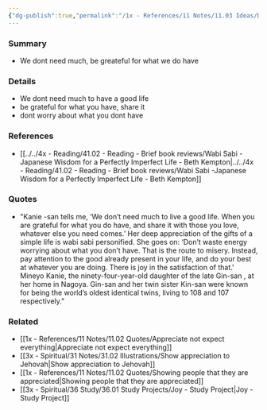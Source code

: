 ```yaml
---
{"dg-publish":true,"permalink":"/1x - References/11 Notes/11.03 Ideas/Dont waste energy worrying about what you dont have/","title":"Dont waste energy worrying about what you dont have","noteIcon":"","created":"2022-11-10T20:58:08.000+03:00","updated":"2024-02-14T20:18:33.175+03:00"}
---
```



### Summary
- We dont need much, be greateful for what we do have

### Details
- We dont need much to have a good life
- be grateful for what you have, share it
- dont worry about what you dont have

### References
- [[../../4x - Reading/41.02 - Reading - Brief book reviews/Wabi Sabi -Japanese Wisdom for a Perfectly Imperfect Life - Beth Kempton\|../../4x - Reading/41.02 - Reading - Brief book reviews/Wabi Sabi -Japanese Wisdom for a Perfectly Imperfect Life - Beth Kempton]]

### Quotes
- "Kanie -san tells me, ‘We don’t need much to live a good life. When you are grateful for what you do have, and share it with those you love, whatever else you need comes.’ Her deep appreciation of the gifts of a simple life is wabi sabi personified. She goes on: ‘Don’t waste energy worrying about what you don’t have. That is the route to misery. Instead, pay attention to the good already present in your life, and do your best at whatever you are doing. There is joy in the satisfaction of that.' Mineyo Kanie, the ninety-four-year-old daughter of the late Gin-san , at her home in Nagoya. Gin-san and her twin sister Kin-san were known for being the world’s oldest identical twins, living to 108 and 107 respectively."

### Related
- [[1x - References/11 Notes/11.02 Quotes/Appreciate not expect everything\|Appreciate not expect everything]]
- [[3x - Spiritual/31 Notes/31.02 Illustrations/Show appreciation to Jehovah\|Show appreciation to Jehovah]]
- [[1x - References/11 Notes/11.02 Quotes/Showing people that they are appreciated\|Showing people that they are appreciated]]
- [[3x - Spiritual/36 Study/36.01 Study Projects/Joy - Study Project\|Joy - Study Project]]